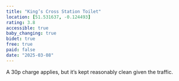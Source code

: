 ```yaml
---
title: "King’s Cross Station Toilet"
location: [51.531637, -0.124493]
rating: 3.8
accessible: true
baby_changing: true
bidet: true
free: true
paid: false
date: "2025-03-08"
---
```

A 30p charge applies, but it’s kept reasonably clean given the traffic.
